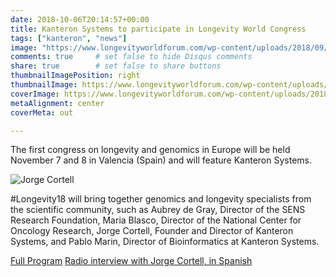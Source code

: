 ```yaml
---
date: 2018-10-06T20:14:57+00:00
title: Kanteron Systems to participate in Longevity World Congress
tags: ["kanteron", "news"]
image: "https://www.longevityworldforum.com/wp-content/uploads/2018/09/Longevity-2018-Participantes.jpg"
comments: true     # set false to hide Disqus comments
share: true        # set false to share buttons
thumbnailImagePosition: right
thumbnailImage: https://www.longevityworldforum.com/wp-content/uploads/2018/03/RRSS_fecha-lugar-ENG-720x445.jpg
coverImage: https://www.longevityworldforum.com/wp-content/uploads/2018/09/Longevity-2018-Participantes.jpg
metaAlignment: center
coverMeta: out

---
```

The first congress on longevity and genomics in Europe will be held November 7 and 8 in Valencia (Spain) and will feature Kanteron Systems.

<!--more-->

![Jorge Cortell](http://valenciaplaza.com/public/Image/2018/10/NOTICIAJORGECORTELL_NoticiaAmpliada.jpg)

 #Longevity18 will bring together genomics and longevity specialists from the scientific community, such as Aubrey de Gray, Director of the SENS Research Foundation, Maria Blasco, Director of the National Center for Oncology Research, Jorge Cortell, Founder and Director of Kanteron Systems, and Pablo Marin, Director of Bioinformatics at Kanteron Systems.

[Full Program](https://www.longevityworldforum.com/programme/)
[Radio interview with Jorge Cortell, in Spanish](https://plazaradio.es/podcast-longevity-world-forum-20181108-jorge-cortell-el-acceso-a-la-informacion-medica-en-el-momento-y-lugar-adecuado-es-fundamental)

<script src="https://cdn.jsdelivr.net/npm/publicalbum@latest/dist/pa-embed-player.min.js" async></script>
<div class="pa-embed-player" style="width:100%; height:480px; display:none;"
  data-link="https://photos.google.com/share/AF1QipPUdnZrsy7YY75VdNxCFpwdHRRcFz4aNln2rd0WpLT-lWQzud-b9jemWyGJDBYDPQ?key=dnhIc3J1NV9QWDFGdW91WVNFQWUxcGxsZGFPSVFn"
  data-title="Longevity World Forum 2018"
  data-description="77 new photos · Album by Longevity World Forum">
  <img data-src="https://lh3.googleusercontent.com/rXQDTxBrcdKo0EzgiRCa4AIYfLS1XykCVH7lw-CcjgczEvhOdEFBynoSwC2NVbLVUt69n05dz_kpuIlncqLmxOV3Z2K4XZp9zItiGCOsoQoTTJPgxiagA5AGhFG5_T3bWTCyKXiuew=w1920-h1080" src="" alt="" />
  <img data-src="https://lh3.googleusercontent.com/WRDp0ZGq-Z8QoQrpuDyD1-CT3nImnsyTruyCUHIf-6i0RqHM7S0y3_OgfqqVLHsLAaufDUroF2qfpAgfP91QSLmHuZkrs7PjV-Hs8FWmaeAV_XhQQbSsWyzj5Buc5QUz6cMPfcWwVA=w1920-h1080" src="" alt="" />
  <img data-src="https://lh3.googleusercontent.com/zsddrVLZnpOjsCUQM1xyoVou4UxJlykEAsqg_23ETSFzwKqBPP5johtHrgaYLtKXH7WEL7BEjJksq5DzgROTUQS6IqlS5FvBB6_jUO36YBjFxu0b82MyfBJ7xSIO4uLs4cpckmdksw=w1920-h1080" src="" alt="" />
  <img data-src="https://lh3.googleusercontent.com/jKsyVPoeZbYIUrFuJFTwTGekYKmEnyk7YwL2unnhTMeg8OcbFMbgd5n4NLZ9afYUqUNuCleWfV66yqTFxLgwpdWhMbe4Q1jHS8ycy4InbAyFfMF5nTMySuQcMEFFjnLzq51LOzXCPA=w1920-h1080" src="" alt="" />
  <img data-src="https://lh3.googleusercontent.com/89PlAOd933BiZc7PE2grBb2Mj-sUN35yK-1Z2R9LzRNgcqu0d_6j52CjmLbSvCmEwDy9qVSdKxqkWeG_ebrriQMdXfl4uNys08-cPT7ldu9XnhMdVMCPp_cv-vfApG1Y3XqDSWWhdg=w1920-h1080" src="" alt="" />
  <img data-src="https://lh3.googleusercontent.com/e-x9gzcKim_xDZiHRTWFZq-EiXahcW01ZIL4R8KnXpKOKA71Qow8Ym3gzuo6YiRsRAN0FiTRcGcPsLFmCeiSCzDxxnK1cJYgtIA7yP2jaHmDCFgYRnobjlU6ViVcdAjyyUmyqJk0Yw=w1920-h1080" src="" alt="" />
  <img data-src="https://lh3.googleusercontent.com/mzkJgGcLFqr1U8CeZAvBVZRj7hnZeD8VftHDA8bfP4ghtYlyMmu-u4QEGsD6JmjwkGaX_Z3h9SoZiQ4DA1yXhXhMyOSaLMbRtpVIxk4iq_i1EjPd0n71XnQ6cI7ROJqwa4156EhC-g=w1920-h1080" src="" alt="" />
  <img data-src="https://lh3.googleusercontent.com/232q4Vycd4eGfPmmTj3kL-oSazaizJS1updqKbGPoXKJG7tDR1kq3_Gn_beeG_VAzu_cfxrGPEow2H9DJwS4rIITL_vAhcWur9h9uNqPbwJBAsytOyI30YzdSgupn_QHPUGmDidwEw=w1920-h1080" src="" alt="" />
  <img data-src="https://lh3.googleusercontent.com/CrTeHPgYdllCm7CaTBpuWBa6_cD1mahFCTFwrHshY_E0ho4zZ3VaUye1i1q51l6KjhuwMPUrPvEMpjuTSNx91SUWiX7RN8Qgkr5MJ1yzejYE18Ghl00hbuTCJSplrrV208hDGGj4_A=w1920-h1080" src="" alt="" />
  <img data-src="https://lh3.googleusercontent.com/XXT59HZ7axpY4aSTzgD6k-5j559JmEhpR0enEjW5-NNb0t4LFs4EYEPgKwlCjjQSAiy6VJWP8X9mAo0tP2PXpoN6YDLnTShIyqBl9UExmmILq8d200sTAU_9OKc3HsLD6OIv6tRvFg=w1920-h1080" src="" alt="" />
  <img data-src="https://lh3.googleusercontent.com/-1gEpsQJspfo0wVROlNtkqL1-EUmhC35q0tQqoEMCFBdFU9Ndx2kGx6BmoG5vJ9Lmog0QDjczpi_nu38qb8XN8TjeOhXvmRzn7Ax40yEwL6HBzXQSgWEqP3BbNeWmm1AvQgjs5mhWA=w1920-h1080" src="" alt="" />
  <img data-src="https://lh3.googleusercontent.com/VzeExH63RmEAwTwl13PxHYKPFL3_-SUrUlLP_yD4Jgy5yB_lCOqGuIoc-A351AVBUjBXLm8gT1Pk_N0OJ4feIYiBLOMRRctJork0_sRM88LK8f0m_hLh41jDrm3Owx-idfMXTTAnLA=w1920-h1080" src="" alt="" />
  <img data-src="https://lh3.googleusercontent.com/rWcOClzerdhZRN79h8ba1jjGLS2Jy_SLB_h1-vz_atiq5MkHzKN3b6rGYj2E0_lBZCV_uA4qtnZM2DL6DK8Fz02J6z0wgTajNe2RBFDs0QMDkTwwJMd9TDBAehvpxHOkbQ7sGBAEOw=w1920-h1080" src="" alt="" />
  <img data-src="https://lh3.googleusercontent.com/Cvdj9y1UKvC1k_NHd8hO9Vihe3dt7MzcVEuw-3giIFeU1e-xYWYq3-dmd4QMC4YgJn3iTfHs6AILuoUW9oYlXW1Wp_wjel5IOT6fJOMU3Je6CKZBt2iqFF4YAnwFislQEGVVb3HKPA=w1920-h1080" src="" alt="" />
  <img data-src="https://lh3.googleusercontent.com/vAfJEaSlOseVJncwt2YtwR2-3HIZDm8L8IMMThpgL770YLcq9w8flstPVHl4fKxrLHC7TOXtYl22s_pZ2D-lH6wFLWNrknFxxmcokeh1QUuK2QCFvMk9t-PoDnVcGGc7bIJSfm3B9w=w1920-h1080" src="" alt="" />
  <img data-src="https://lh3.googleusercontent.com/mgswgbZRe7YAiwtk8t-rkjOhzxNkrbKO-CDkfdX-JhOJPZAW3kXn7vm-SG6JHJKdNu5tvt7NMRvNtTalRC3inNjThqrjFw4RFlfI1kmBXPeHHCFAZyVzLzIOdhMl-jHY6LwyhGdH3A=w1920-h1080" src="" alt="" />
  <img data-src="https://lh3.googleusercontent.com/ctaijpwXoDfNFHSWNnmmrrLg10oPgNEk4Mjao8zmhPbbGbJNghqsGh2jpOcYvifwqlC2QivkYcY1jK1xHctRBD-kHE6kjnm8vlaKWFmEyNUxl8E8d6nP3nvffp14aygOyLCq_Ms82g=w1920-h1080" src="" alt="" />
  <img data-src="https://lh3.googleusercontent.com/JwmAbzvXdf-nqVKlhJrhVFPgVloZqWcf0vjx5v73gN85j4WzVvow7snhukOf2i_tslUzxh-es5qxF25tTx0dOfy4tZBGnFMcC8TxJYT-z68juOU4UA0lHlb2BhHrLocp_jvMhqkrvA=w1920-h1080" src="" alt="" />
  <img data-src="https://lh3.googleusercontent.com/hOPOvIAM25eNg0L36YyaT7FYozMwp-_hKZOMcsY9kfbGQdgELeuPs2L0PlMNYfW_NgJtcfJTfwlG6h97z50VUxEmIM-UugJRU5WpwwJk7RY0dbIPLyxDOarSwX3xf1uOPoazCKYnKQ=w1920-h1080" src="" alt="" />
  <img data-src="https://lh3.googleusercontent.com/pet9lTIMQ1vq7bB0Mh0qPEFBuMgBbDEoAqLU26CkPaOHzfSIFzyFqG3UDW2qsVAJ8Ir1-I80dn78kpOqCLjcOWSGi0MQIhp2-vej11UebkFZdKtm2ziYV8wkl3yM8iE_L8oRPM7Mrw=w1920-h1080" src="" alt="" />
  <img data-src="https://lh3.googleusercontent.com/wr1oHqSdz92GDgi1WcXGcahQZM6HmIAHoThby5HNGEA-FsqPSTkKTktq0JA-qP0SBMJH7_W7TGkMIx3LCrySr8K5igLY7nxm4EfGsrSBw8j2_3xuyNbCWpPprYZhMUZxDItF8NpI_g=w1920-h1080" src="" alt="" />
  <img data-src="https://lh3.googleusercontent.com/6ejsypiutiTYgp8wPYuWMPrc8KFNZQ_xTQjnu8HuZvAcs96J9taf8rAFJlWDXosfNC8iDNTXIjsER8ljrUVa917-bR4BEQkv11YGpHu2XlQS_B9MHrFC5n4riJ9kzeEe_692N9OtsA=w1920-h1080" src="" alt="" />
  <img data-src="https://lh3.googleusercontent.com/LC1f0vuIrLGuFw-FnnC3Bjkdr4Pnm7HFMYuCwRsQSl8UHqxZIH5W_dokW76pXKQHoLpQL4V0XdXAluPd9Skc7RvKtErhck3WIscrhCIS8dpiQP_0uH-Y6-6QJGppeyJ_WOxWo5jl9w=w1920-h1080" src="" alt="" />
  <img data-src="https://lh3.googleusercontent.com/W2AW8tKUqBA4Pp3ImYd_dmcuzSs2LACh_VG9-v15IXBU1PJLqF9zLgylPUG8GvTzAkdxmHV9oXWXlCJew6zyTY7jsGv-7MTeE0wRPlfLjwiXeye2IHOh58pJYcigZNlBwSmY-_WdZw=w1920-h1080" src="" alt="" />
  <img data-src="https://lh3.googleusercontent.com/RFOKNDp_K2tgiZ7FQOQKSrtxJ3hvHJssKF0Q30VamUqIuGYQzTXwS47tm0rlQFaAC4z6_kfKxQ3h1pNPUKhIW36dtAj2VKBQFAp8sFL0htv4m4bofv43Z4ulQiKb-eSvjOkGIwvtcg=w1920-h1080" src="" alt="" />
  <img data-src="https://lh3.googleusercontent.com/Y5eCF-91I5HQV2YlHDv4gUWYVdTkU13aRrnC-3HGBELbrELdDUielrtV4hMyx2nKq5Eru9a6NGwXTpwrv5qNVAJt0SSzg1MQZooDhxFNinyfFb1KYK1WXrANjOcwFuHShOIQO6285Q=w1920-h1080" src="" alt="" />
  <img data-src="https://lh3.googleusercontent.com/oV6xYo9VpN6oRxoPcFuwOaNzpVn5YZQUp84soPKiZ1mmaxUyRyDgWL7LlmDWllxwCXw-D8smatw9oW_-_QMjD898_-Va8LKmiQ6xcDmQohY8zMmXxxaIDt4j7CQ77Mx3oRYpI84IRg=w1920-h1080" src="" alt="" />
  <img data-src="https://lh3.googleusercontent.com/8y4FcbT9NlxbOzDOGsMjvmzbfU_zp0B95FNj5dO8M4x7xftO1qI1xnNXYe2RRgpBRYxRWrSdb8xdLqJvyoVONzIewS-O8Aag0ddyUu2B9hRhjCsMAkVCS0r7L-E7xU2WjI3QYmrN0g=w1920-h1080" src="" alt="" />
  <img data-src="https://lh3.googleusercontent.com/lo232PmAa8HkrYOu8J6t-rlUFJNo3YW5I9IqXxIBW9KczrcpKhQHEW9L5Q61GavtfPGYkGxNNhnQhDOi2EGVryV0yUPOWsoPxmQxnn1_0-dlWm6zqgfz78yfe3EcinI8ezSXeTiOxw=w1920-h1080" src="" alt="" />
  <img data-src="https://lh3.googleusercontent.com/8IR9_5mjWZkGZBC1IUt_3zr_1_yJdHIaIL26tmXzOwTunrboi7bNhLyi6JlWzIQKjc_6xKkNisLwm4Y56lpz9HOhjt2yggHi5s8vY0OZEQ9hfTpqK5CU4j3FPxclbmUDJ26jlPeD1A=w1920-h1080" src="" alt="" />
  <img data-src="https://lh3.googleusercontent.com/fvfSvlblTsiBX9HiBk5aOsV8QUybxLjrKtQBz6gvUtw9xcAMuj6lWcgIH43Z_tcoPr03cz7mlv4jBg2tFVTuhO5tZSab9Bg_xQZgDeJ_36Izf_UsiZZzuwqQIe2HJju9Q4j96ZDp6w=w1920-h1080" src="" alt="" />
  <img data-src="https://lh3.googleusercontent.com/u0SIfAbP5Ma9aOWGUbR-n6mvcMelxs2IabsrAOyef-vstcpAtYQY62-SQp6Z20wJQu8_cqmXNZ3B9TjGaJlMycAz-megoN_MeR6E2UFRDsxGBphji0FZVU3NdFUD_WRmrEYjTPQcpg=w1920-h1080" src="" alt="" />
  <img data-src="https://lh3.googleusercontent.com/x3WXU4ssNbafV3MlHhAXfPI1_X3tpxxO0SjY6hrj-6Ljy5LjDEs4I_usSybF-itACEVFNzaphAK2j6xFza-xwRg3HTVACVkcMwr3J9-oDvFl-6HOXVyMJ3cqI7923jGbKwVnNdP9gg=w1920-h1080" src="" alt="" />
  <img data-src="https://lh3.googleusercontent.com/n2SqilWOv8WmqBy8u8NWWVJ3lgp_YgnfW964ipZDBeSCj2mWlHH3bZYin1Relc1Xi41SzdgE7Vu6PDfqExyq4Op36IQr04zUHcrT73ZIKEyU6K_Tv0oTATt5s_zrYXJh_cmjyCe65A=w1920-h1080" src="" alt="" />
  <img data-src="https://lh3.googleusercontent.com/98FtLnNPTCGQeB-7OFnOLkToqtFjjFrdWOIlt8NtO5jeGkbqafBJzriTeUbgRK4Cb1mAfnNnNHMEkxEkWKFz7hFiW83uu8o_BklKt5-5TOpdJ1sSsWptPe7JWvGxhTpL5JNwW9zh6w=w1920-h1080" src="" alt="" />
  <img data-src="https://lh3.googleusercontent.com/VoiJFzlcWwWBrx-KzCyCw4tgEki0diUUgKRYrIPiPEVO_RaOLzAhqiVV2tU6BZwQXO6cz3fx-wemd6DWD309IZBXR6IZIdvUBVwWAZLk5XGe5JzuEN2t1C4bHrx44DDs1_fxOkFLcg=w1920-h1080" src="" alt="" />
  <img data-src="https://lh3.googleusercontent.com/89X9FBIQMzwjLq3w3fuYazcAPlpJBHkPaY_5H8Qm9riQJHqq_rvYmhLcW5BxXmTISb0mCnTIVHL_beRVjut9xWBxpP2n5BhGUa0V6ZMU-6JFCg6V2vMLB0Y6FuZdi_lC2mpxNv3FgA=w1920-h1080" src="" alt="" />
  <img data-src="https://lh3.googleusercontent.com/dVWj8M6FtRL-vnr9mzusUeIJFeTYrPxifmwDPIsdwIiwtlnPOnt0SaZTR8E8C1y5BPec8ar8kWFeOuip7hDHOJzqyMGWGqaqMCiMUMtv5M94UgG9V7zBjFI7LJF-Gk_c-QolB3vdjA=w1920-h1080" src="" alt="" />
  <img data-src="https://lh3.googleusercontent.com/UnMQWfJFbjTPXfmKCzhVpsuBd1Vt1_8xO__oxG-RQXcfbgCekYgV7DLWoqH1O04HicM2qyg1eygadtcg6atmNBPPtORrzHmOZlXJTZOsfENWqVDiswNYAIbKfoszwhPX0NBauJjqvw=w1920-h1080" src="" alt="" />
  <img data-src="https://lh3.googleusercontent.com/tYWwDeGIlbxVPShE1NchVl5f3q_v5Wm4LKYx2y3NdIUJ6PO2JKvsa3K6ViTaPJMxso8wFxejd-86lPF4yphDZa4N1L0UAEyG_QzF3Jl_ObZooVZIqnfNC5GrU_Cw4eDhc-xQTpoMug=w1920-h1080" src="" alt="" />
  <img data-src="https://lh3.googleusercontent.com/8ICMhD6jhYKsEOXJOgIrKZR1OaxggyJjnlgyIxdN2I8p2qmEJBQ_-_y-X1Jf-4PKQJ87Bs3qzJChhm8YA9JLSTybG5TJZRYBCusH3x0hDMdUCwGKpnamIKYEMir5MxzckBlzvTc9Rw=w1920-h1080" src="" alt="" />
  <img data-src="https://lh3.googleusercontent.com/xYn-3JDjGMYb0glQm93eJfjsG_MxA_JKj7dOJAG9S_iNufsAcmeLbHVUQO8mngMjjfftUQFryEXUtARDdGp8oSCVcSiTad0uZV9qBY6NpbYGXVDhOeYfeTKNskxkvQfJXwCTMI5ckQ=w1920-h1080" src="" alt="" />
  <img data-src="https://lh3.googleusercontent.com/oeJszqucVlCjjRX84Kw_5wH6BpyiDjKaEmZzFsQYybVozqVu3JiZojThWH5GXmJvMm8qJgb44B4ZiLF4BezKQOxrJYPyRVGbG2gY2XLudqisWgCQ85GEsUL1F99VG2RQmHg1iN_j4Q=w1920-h1080" src="" alt="" />
  <img data-src="https://lh3.googleusercontent.com/_qrgweF5m8pZrr_dI38TIwmzvhRwEeCnOVPgONZU8CawV_w9rMOtHcMVuwFmj8Z3P9DTUvCE2Fy5_KHIjCyuHt4atLNDNgR5lshzEnIEcnclTWFTig2wbAak6IG9fdna1FAtoW6d4g=w1920-h1080" src="" alt="" />
  <img data-src="https://lh3.googleusercontent.com/26xDR1MvyAFsQHjeEsI7Y1WMPRy6hBRi1OXG2Pj0N9-0Y-x6--BeD4aPjkZe1nCU1Uc5CBnQQEEiydG_bXxPvubV5YDfVp2gWdGpEhZM--eCpExIxeZtYpCPoKj6_tCaaFElY5Hb5g=w1920-h1080" src="" alt="" />
  <img data-src="https://lh3.googleusercontent.com/tl15NJljZIkaLtqUdNr6_NwnwKEpVRj37GmlVlbNQ72oqicnjKnaAt_4VHv7AcdZvTOuwVRUCpsiM3iG3F9nPKgOzyC48N9wMJ0dB-2oEzItYzncsX_cjafSv_QL7SVclx7UDGS5XQ=w1920-h1080" src="" alt="" />
  <img data-src="https://lh3.googleusercontent.com/3uR72iQ6tB9y5gPBEPBA-OwqiB4KXoKA_lmP0tFrUq6Gs0-uTT43TbFTqNhY7i0eJ1i8d4NpLh2tk0QJt9Tno07bCKeXrHw-VgXM-aY7O9TMrs9epeGP-aoVGXeiGqYtwwnE1ISn7A=w1920-h1080" src="" alt="" />
  <img data-src="https://lh3.googleusercontent.com/NMT_z3u0vKxYTPcJrZxe4l-9C4A5iqR1hfsFmBf61QCA_eCo9ZIKBZhG42qB1cWd3b6mH1leh7wgUOJHtHq5Ry5GuvvNZ4uIrnxZ8O3fuA_L2CUFFmEZvJUnchp3L1NWmlD5M0CgAg=w1920-h1080" src="" alt="" />
  <img data-src="https://lh3.googleusercontent.com/yT-u_6CGfjrriG-wIAs4q5YRKTMESKk_cEW_qoi5ZY1wzDcesA5xldMAqKnuoVF9DxxmIVHX3w2dKKrzyV1rGttxuHw2F629AK2QFQn7vixkashgEwUADHicQLSxSsKu4D4-Zwddzg=w1920-h1080" src="" alt="" />
  <img data-src="https://lh3.googleusercontent.com/vzyYZCieoGwt4ipT1ukMsbZ3LVNHYfFMXHq9b4vrnsWBtlQ-aO0FovfR0fu23kUODE94Snmnocec1rji86CSBKceArh6tHXW7NPbiXK32lFsWxEmRLN07jO5N2GVDaLEmxhAD1LXuQ=w1920-h1080" src="" alt="" />
  <img data-src="https://lh3.googleusercontent.com/2oGWrboBtNn7lXMvUwxbl59rXS39LvGl2nHnlZEVRzLTanf30L_C8R8YYWEItmntJKlZlAYaX5eP6h2P_ThgqgJtPaSTRgxYuriXGDpsb8Ojvvgzi-EwJXZuPHEmQmO3ohdKavDmMw=w1920-h1080" src="" alt="" />
  <img data-src="https://lh3.googleusercontent.com/UefRhtr9hb1kRlyGCKweqkpy7KyXCRVk469UUAeYrrJsXVytxtXmh9RdSD13WPGyr0dx7PviUQ8tNb3PGEFq_lx9hAeDCKGZYv_9zqtGwL7R-decu3KF46_L_8Svbap-MTsirlzMYw=w1920-h1080" src="" alt="" />
  <img data-src="https://lh3.googleusercontent.com/Bu6FtRDFwHh09Sptx_6pzvMeAlxG0XTyfV2I7r9_0-bL0-QJZoHkel96tV_j-pIMgDo0L_dVkyibVjnUJp4iKKIQ7Tfq_FY42RitKuUmnnvnmQpAzI1vvZio2c1NDd4RtRGpHw3rCg=w1920-h1080" src="" alt="" />
  <img data-src="https://lh3.googleusercontent.com/8rO91bV5GiXW_0y8kCUQDpY7daIaCN4X0A1aOBnBuZtRLuYb_jsJeewM8oAx49CVkfjQLWBoMXdd_18qhsSFTlMUX_TD2rvC4fRAWTdLhg45GNoEsZ6l5wbdsI9S0dB-4xxyD2cUkA=w1920-h1080" src="" alt="" />
  <img data-src="https://lh3.googleusercontent.com/F61cos47e5HWSTZmkbBwX5s9hY_ruzZkMC4yB7_0YgXRMhlih-OQfrlId3OFm8JE1cbkxVjMl97NJqNiBgFGV2It-rmbHbUClOlHzonroZqBXIxm4QVtH4MlWc-ahaOHYYx1Q_xmng=w1920-h1080" src="" alt="" />
  <img data-src="https://lh3.googleusercontent.com/U-K7Jd9mVc9fv5IXAh7jsOjGNk_wEVaI9HhVh_3jWjFKv--kD3ERtlQflUJIWmskJ51QB2qTmJP0gwZRkLQ2kbkTwQZgRhF0sfZxuH2kNgkJxrAybZXHa4gevP5nsWciD-Qs9YIZjQ=w1920-h1080" src="" alt="" />
  <img data-src="https://lh3.googleusercontent.com/Wa4sKEFaugApgGrzL0EY6g07AjOwooPPDWnBOJXFqcZ24ezBGYq_A9TtROmx-ITLMlTz2jDtTLft0yTWYgJrvEK3Qsq989E6hjC3MMwU2tG3bC1h_anWu42z7jwcNQXCkrxYKDR5ZQ=w1920-h1080" src="" alt="" />
  <img data-src="https://lh3.googleusercontent.com/TMekdqCOKiNot_Llqf5L139B-dAKJH-b7oDhSzih4k0trQjSho0vXVN1w19Io2UJgyL-6q90OsjDXc5ZypFwA0YtR1UENpevZ1hRVZycltArhMqEh334yLAgd0I65KWEmZ3xvg9krg=w1920-h1080" src="" alt="" />
  <img data-src="https://lh3.googleusercontent.com/bsgobvNbRHWRMjfZv95g1CRDCzPJ9dkp9O3NAAWOe53RH-7W-_8st_QpiRy4KGetB7A_dicy0MSGb24t_h0a25qzLycHzQEAxRxnd1Iro5UtugWu-fjR0EyMczxNgjYXgyKmoSH1nw=w1920-h1080" src="" alt="" />
  <img data-src="https://lh3.googleusercontent.com/T8W92A80FK4IoLKIArrSiakprSw_Ouheqfd48-IyrgtMIdyMlpIwLi6rXPQRS9CyNARwYqxY6C1k90M_7n30-Y6UJiOhY0iiUXA4Ny36W4_phOv1CMJRUHK-7g_CF9oxZgZBpkJB9A=w1920-h1080" src="" alt="" />
  <img data-src="https://lh3.googleusercontent.com/Xevz4tNo6WHg9DRMrPg_I8pR9pD9M6wWXAUZvQqvXsglU_fceo7vtRMJJtvz_EIEkwx56GXKsU2yoadRM-tHlYCaBQBRnAmFD5LJZpkVk70wvsQjdjsOSdNJA4FqAQaYBu84cTczsg=w1920-h1080" src="" alt="" />
  <img data-src="https://lh3.googleusercontent.com/YrRJ5P5hJ6eOXr-hRsGu5lLiqkZZVUgKVtHBryvXUY1JXh0agF0lSietjfQ1Jcy686UCvhdV7Kl64RXYCe_avDzqGpOF7M30GtTod8cWSw3h83ud36zYv9U8-XVj1AmW8n5a4UKvfw=w1920-h1080" src="" alt="" />
  <img data-src="https://lh3.googleusercontent.com/Yj-EvhEVPdnapFzplFHMlpubHb6uCDTOG-vXBwJhs_ewZgRDozkmKiS04L6QfV9iTSaVd-9eH5_Uk-JfZBnfRZwjOSu2FbV_7tu628A_966AuUptgwIRb-tivFWMq83NImmepfGYtQ=w1920-h1080" src="" alt="" />
  <img data-src="https://lh3.googleusercontent.com/sV46-zo1W9qoMHhKUxqw3haePWOFJdB4ixLsoJZ5DF5lngXaWunadH9RurYzf3GvFofIn-ubGl-qJ9SIiAlAEpAcMRAv58nAO2tIjxnS6USE08s-pZRMZVUHh4jU7X5A6wFhVg41FQ=w1920-h1080" src="" alt="" />
  <img data-src="https://lh3.googleusercontent.com/jBIzvE2f7fPUWA6SO1bXRNv2FxwFTyhqXXQHalnpcfzkrb8zeEVe9bqx1Lt2EFtiqhiSOm5P1zq1I-UPgBzruMI8MqZlSfd1FIR0VomN1a6AKN0yw3OB1qs0k5QyR1Q5QNklIJeBIQ=w1920-h1080" src="" alt="" />
  <img data-src="https://lh3.googleusercontent.com/V1ivCFhsABJzKGRwCD6HiuqExk9-gyAuYs4YVmbxpH-TIvn-YEieyblTWHbOL6kqPmtXHlucdNI3mKfkLoJXSY6rD0VcDVGEr1Wqs-IUOVk0I4qpYbTSN8u--bgMXpeSvgzFfJCZZQ=w1920-h1080" src="" alt="" />
  <img data-src="https://lh3.googleusercontent.com/mpMTbepx3c-5yePSto6M10xKleiJi_PP_3vNwpmCan83i4V_X2quAN6PE2VVFO7VGEcO-gOqXNVROiWqDKSCI27n3oaxvkX_ivfz_7QwFnntrvsnR9L5i2Fvrrlj-L35QOHCmY_mmw=w1920-h1080" src="" alt="" />
  <img data-src="https://lh3.googleusercontent.com/_Hd4M9fZjW_8Uo5tCLUE7HliwytR07YM-pPXy5U_rDWhkeg9RBGzEYqwcP0E_86cxGpLf8y4A9m6jaJ049ZyMnW_JAcm1xdSkXsZxa_td9tTOwo_YS6W9NSSfd5r52dLMR0L0FlMOQ=w1920-h1080" src="" alt="" />
  <img data-src="https://lh3.googleusercontent.com/Gp8o9R9YJ_bhCQkpWdJIPnI8e3Vkub3vxeJ5Q83Uf6d2pdI9MKWTdeUXdDunroDStAvfT72oVXbPkphXLRsM_RoRhqvU0RVVFGgUj9cKwVMvph6D_JYhr_vKilIP9bFMR7nKgVqrkQ=w1920-h1080" src="" alt="" />
  <img data-src="https://lh3.googleusercontent.com/kgy_oHUxLnqGLZ1OXRfzLS7A52C__RyOU6ba8cK-Lpkg03q35ulJOCq1XkzmiLHHiTBbjf9RDGIfP3zXZPefy8BXWynFzqkBrvmWoTQo319wZiahYKZ02e1B36P9DeaAM2_BL-GXgQ=w1920-h1080" src="" alt="" />
  <img data-src="https://lh3.googleusercontent.com/CTV427OXzcYGRwidtpQA99xwZSvKe38AjZsLkhzLwc7w3hgnJcE7kdy7XbLVc6wou0RAvdAKYEEeyxVMoWtvd57h6-ARV0hxCNwBFd0MV3iWx0ilfQ-gAYaOumwrlSIJM6rZ7_qp6g=w1920-h1080" src="" alt="" />
  <img data-src="https://lh3.googleusercontent.com/4UPJydRFalwgOwSXoSDjI87y6lTYECYj-gbEK3fB0xLPZuRIcPl_NEhvkcPqGlnXRNkAXhJFsRqa1lCpNRvgLCh03JDFCADA4yghO5C6_NZCGiBFvx8tFOlD6XqgrhvhYcSS7ENyXg=w1920-h1080" src="" alt="" />
  <img data-src="https://lh3.googleusercontent.com/Tn1jWkKKb1wJY2h27joElEmLXdfbOhpGFrqMPRefVf79w5NqdDzkqXO52fZvUOdvsKDOhsX2HBPbaBzEQbNMEgDahQsIG4cNdE5WnQxk3Qg2aIQLJ6vAAY7a09l1Xkv3I00YXx-uVA=w1920-h1080" src="" alt="" />
  <img data-src="https://lh3.googleusercontent.com/8kl6a9_oYS6p9NaHPAN8S5-ubyZDssSEMrUhnTc9HUq9sl9jIl8XGamJ4x66f-o38vdaP8jx2QMZrzcv9dIsbkqNauvcqasdQMCE0B9RCC6GcCcuddh5SeM0Qo_Xwc1YGVN9xA7-uA=w1920-h1080" src="" alt="" />
  <img data-src="https://lh3.googleusercontent.com/mcpvvJZSct3CaB2XAmwQLCyeITlVl9N9YYnkXHWvwU36BoOTNYWDEPUvsfD_wp8hvh5SoVTTR-EJg3lqS6fwfwdo-I-O7T6zYwb6eIB-5rYUURzagQnNr8B0_cBJpz5kT0x1rGN6uQ=w1920-h1080" src="" alt="" />
  <img data-src="https://lh3.googleusercontent.com/pofOGi-yyxffT_fwm7H0s7BNdgvJ9HwVtN2xYTSEDVWKsAJoFEEWywFCgBF5sPSExWoq801YNPP4NTe7SxZgujfq5F7FKZ9rHQoPQxkvfuBQT0kZBoahMyMGVJALVayzOlU3gXMZLw=w1920-h1080" src="" alt="" />
  <img data-src="https://lh3.googleusercontent.com/oLuTd_WX1bgkP8fN7_aJQc08zGd5Rq6Br52owQD53MHHxHM7CxNEvZZQ10kyeKRwvlfM2QjDiOWneQ-1gy9elhN2Qf9qxgpq7iZCt8tGmEtAcSaGQ31Rns8ru7W9TzRhP8gw6exQ-A=w1920-h1080" src="" alt="" />
</div>
